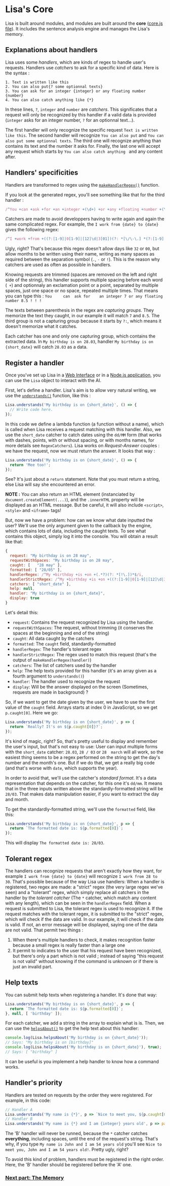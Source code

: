 # Lisa's Core

Lisa is built around modules, and modules are built around the **core** ([core.js file](../../src/es6/core.js)). It includes the sentence analysis engine and manages the Lisa's memory.  

## Explanations about handlers

Lisa uses some *handlers*, which are kinds of regex to handle user's requests. Handlers use *catchers* to ask for a specific kind of data. Here is the syntax :  

```
1. Text is written like this
2. You can also put{? some optionnal texts}
3. You can ask for an integer {integer} or any floating number {number}
4. You can also catch anything like {*}
```

In these lines, `?`, `integer` and `number` are *catchers*. This significates that a request will only be recognized by this handler if a valid data is provided (`integer` asks for an integer number, `?` for an optionnal text...).  

The first handler will only recognize the specific request `Text is written like this`. The second handler will recognize `You can also put` and `You can also put some optionnal texts`. The third one will recognize anything than contains its text and the number it asks for. Finally, the last one will accept any request which starts by `You can also catch anything ` and any content after.

## Handlers' specificities

Handlers are transformed to regex using the [`makeHandlerRegex()`](../API/core.md#lisamakehandlerregexhandler-getcatchers-tolerant-locale) function.

If you look at the generated regex, you'll see something like that for the third handler :

```javascript
/^You +can +ask +for +an +integer +(\d+) +or +any +floating +number +(\d+[.]?|\d*\.\d+)(?: *[!\.])*$/i
```

Catchers are made to avoid developpers having to write again and again the same complicated regex. For example, the `I work from {date} to {date}` gives the following regex:


```javascript
/^I +work +from +((?:[1-9]|0[1-9]|[12]\d|3[01])(?: *[\/\-\.] *(?:[1-9]|0[1-9]|1[0-2]) *[\/\-\.] *| +(?:january|february|march|april|may|june|july|august|september|october|november|december) +)\d{4}) +to +((?:[1-9]|0[1-9]|[12]\d|3[01])(?: *[\/\-\.] *(?:[1-9]|0[1-9]|1[0-2]) *[\/\-\.] *| +(?:january|february|march|april|may|june|july|august|september|october|november|december) +)\d{4})(?: *[!\.])*$/i
```

Ugly, right? That's because this regex doesn't allow days like `32` or `00`, but allow months to be written using their name, writing as many spaces as required between the separation symbol (`.`, `-` or `!`). This is the reason why catchers are used as often as possible in handlers.

Knowing requests are trimmed (spaces are removed on the left and right side of the string), this handler supports multiple spacing before each word (` +`) and optionnaly an exclamation point or a point, separated by multiple spaces, just one space or no space, repeated multiple times. That means you can type this : `You     can  ask for    an integer 7 or any floating number 8.5 ! ! !`  

The texts between parenthesis in the regex are *capturing groups*. They memorize the text they caught, in our example it will match `7` and `8.5`. The third group is not a capturing group because it starts by `?:`, which means it doesn't memorize what it catches.  

Each catcher has one and only one capturing group, which contains the extracted data. In `My birthday is on 28.03`, handler `My birthday is on {short_date}` will catch `28.03` as a data.

## Register a handler

Once you've set up Lisa in a [Web Interface](../README.md#ready-to-use-web-interface) or in a [Node.js application](../README.md#nodejs), you can use the `Lisa` object to interact with the AI.  

First, let's define a handler. Lisa's aim is to allow very natural writing, we use the [`understands()`](../API/core.md#lisaunderstandshandler-callback-store-helptexts) function, like this :

```javascript
Lisa.understands('My birthday is on {short_date}', () => {
  // Write code here.
});
```

In this code we define a lambda function (a function without a name), which is called when Lisa receives a request matching with this handler. Also, we use the `short_date` catcher to catch dates using the `dd/MM` form (that works with dashes, points, with or without spacing, or with months names, for more details see `RegexCatchers`).
Lisa works on *Request-Answer* couples : we have the request, now we must return the answer. It looks that way :

```javascript
Lisa.understands('My birthday is on {short_date}', () => {
  return 'Mee too!';
});
```

See? It's just about a `return` statement. Note that you must return a string, else Lisa will say she encountered an error.

**NOTE :** You can also return an HTML element (instanciated by `document.createElement(...)`), and the `.innerHTML` property will be displayed as an HTML message. But be careful, it will also include `<script>`, `<style>` and `<iframe>` tags!

But, now we have a problem: how can we know what date inputted the user? We'll use the only argument given to the callback by the engine, which contains lots of data, including the caught texts. To see what contains this object, simply log it into the console. You will obtain a result like that:

```javascript
{
  request: "My birthday is on 28 may",
  requestWithSpaces: "My birthday is on 28 may",
  caught: [   "28 may" ],
  formatted: [ "28/05" ],
  handlerRegex: /^My +birthday +is +on +(.*?)(?: *[!\.])*$/i,
  handlerStrictRegex: /^My +birthday +is +on +((?:[1-9]|0[1-9]|[12]\d|3[01])(?: *[\/\-\.] *(?:[1-9]|0[1-9]|1[0-2]) *| +(?:january|february|march|april|may|june|july|august|september|october|november|december)))(?: *[!\.])*$/i,
  catchers: [ "short_date" ],
  help: null,
  handler: "My birthday is on {short_date}",
  display: true
}
```

Let's detail this:

* `request`: Contains the request recognized by Lisa using the handler.
* `requestWithSpaces`: The request, without trimming (it conserves the spaces at the beginning and end of the string)
* `caught`: All data caught by the catchers
* `formatted`: The `caught` field, standardly-formatted
* `handlerRegex`: The handler's tolerant regex
* `handlerStrictRegex`: The regex used to match this request (that's the output of `makeHandlerRegex(handler)`)
* `catchers`: The list of catchers used by the handler
* `help`: The help texts provided for this handler (it's an array given as a fourth argument to `understands()`)
* `handler`: The handler used to recognize the request
* `display`: Will be the answer displayed on the screen (Sometimes, requests are made in background) ?

So, if we want to get the date given by the user, we have to use the first value of the `caught` field. Arrays starts at index 0 in JavaScript, so we get `p.caught[0]`. Here we go:

```javascript
Lisa.understands('My birthday is on {short_date}', p => {
  return `Really? It's on ${p.caught[0]}?`;
});
```

It's kind of magic, right? So, that's pretty useful to display and remember the user's input, but that's not easy to use: User can input multiple forms with the `short_date` catcher: `28.03`, `28 / 03` or `28  march` will all work, so the easiest thing seems to be a regex performed on the string to get the day's number and the month's one. But if we do that, we get a really big code (and that's worse with `date`, which supports the year).

In order to avoid that, we'll use the catcher's *standard format*. It's a data representation that depends on the catcher, for this one it's `dd/mm`. It means that in the three inputs written above the standardly-formatted string will be `28/03`. That makes data manipulation easier, if you want to extract the day and month.

To get the standardly-formatted string, we'll use the `formatted` field, like this:

```javascript
Lisa.understands('My birthday is on {short_date}', p => {
  return `The formatted date is: ${p.formatted[0]}`;
});
```

This will display `The formatted date is: 28/03`.

## Tolerant regex

The handlers can recognize requests that aren't exactly how they want, for example `I work from {date} to {date}` will recognize `I work from 28 to 30`. That's possible because of the way Lisa use handlers: When a handler is registered, two regex are made: a "strict" regex (the very large regex we've seen) and a "tolerant" regex, which simply replace all catchers in the handler by the *tolerant catcher* (The `*` catcher, which match any content with any length), which can be seen in the `handlerRegex` field. When a request is submitted to Lisa, the tolerant regex is used to recognize it. If the request matches with the tolerant regex, it is submitted to the "strict" regex, which will check if the data are valid. In our example, it will check if the date is valid. If not, an error message will be displayed, saying one of the data are not valid. That permit two things :

1. When there's multiple handlers to check, it makes recognition faster because a small regex is really faster than a large one
2. It permit to indicates to the user that his request have been recognized, but there's only a part which is not valid ; instead of saying "this request is not valid" without knowing if the command is unknown or if there is just an invalid part.

## Help texts

You can submit help texts when registering a handler. It's done that way:

```javascript
Lisa.understands('My birthday is on {short_date}', p => {
  return `The formatted date is: ${p.formatted[0]}`;
}, null, [ 'birthday' ]);
```

For each catcher, we add a string in the array to explain what is is. Then, we can use the [`helpsAbout()`](../API/core.md#lisahelpsabouthandler-getarray) to get the help text about this handler:

```javascript
console.log(Lisa.helpsAbout('My birthday is on {short_date}'));
// Says: "My birthday is on [birthday]"
console.log(Lisa.helpsAbout('My birthday is on {short_date}'), true);
// Says: [ "birthday" ]
```

It can be useful is you implement a help handler to know how a command works.

## Handler's priority

Handlers are tested on requests by the order they were registered. For example, in this code:

```javascript
// Handler A
Lisa.understands('My name is {*}', p => `Nice to meet you, ${p.caught[0]}!`);
// Handler B
Lisa.understands('My name is {*} and I am {integer} years old', p => parseInt(p.caught[0]) > 50 ? 'You\'re old' : 'You\'re young!');
```

The 'B' handler will never be runned, because the `*` catcher catches **everything**, including spaces, until the end of the request's string. That's why, if you type `My name is John and I am 54 years old` you'll see `Nice to meet you, John and I am 54 years old!`. Pretty ugly, right?

To avoid this kind of problem, handlers must be registered in the right order. Here, the 'B' handler should be registered before the 'A' one.

### [Next part: The Memory](02-memory.md)
